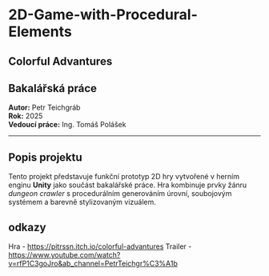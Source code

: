 # 2D-Game-with-Procedural-Elements
## Colorful Advantures

## Bakalářská práce

**Autor:** Petr Teichgráb  
**Rok:** 2025  
**Vedoucí práce:** Ing. Tomáš Polášek

---

## Popis projektu

Tento projekt představuje funkční prototyp 2D hry vytvořené v herním enginu **Unity** jako součást bakalářské práce. Hra kombinuje prvky žánru *dungeon crawler* s procedurálním generováním úrovní, soubojovým systémem a barevně stylizovaným vizuálem.

## odkazy
Hra - https://pitrssn.itch.io/colorful-advantures
Trailer - https://www.youtube.com/watch?v=rfP1C3goJro&ab_channel=PetrTeichgr%C3%A1b


